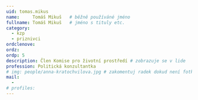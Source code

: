```yaml
---
uid: tomas.mikus
name:     Tomáš Mikuš  	# běžně používáné jméno
fullname: Tomáš Mikuš 	# jméno s tituly etc.
category:
  - kzp
  - priznivci
ordclenove: 
ordz:
ordp: 5
description: Člen Komise pro životní prostředí # zobrazuje se v lide
profession: Politická konzultantka
# img: people/anna-kratochvilova.jpg # zakomentuj radek dokud není fotka
mail:
  - 
# profiles:
---
```

